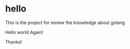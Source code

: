 hello
=====
This is the project for review the knowledge about golang

Hello world Again!


Thanks!

